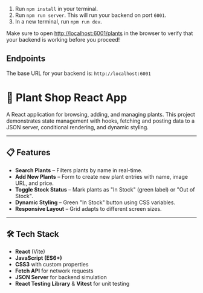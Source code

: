 

1. Run `npm install` in your terminal.
2. Run `npm run server`. This will run your backend on port `6001`.
3. In a new terminal, run `npm run dev`.

Make sure to open [http://localhost:6001/plants](http://localhost:6001/plants)
in the browser to verify that your backend is working before you proceed!

## Endpoints

The base URL for your backend is: `http://localhost:6001`

# 🌱 Plant Shop React App

A React application for browsing, adding, and managing plants. This project demonstrates state management with hooks, fetching and posting data to a JSON server, conditional rendering, and dynamic styling.

---

## 📋 Features

- **Search Plants** – Filters plants by name in real-time.
- **Add New Plants** – Form to create new plant entries with name, image URL, and price.
- **Toggle Stock Status** – Mark plants as "In Stock" (green label) or "Out of Stock".
- **Dynamic Styling** – Green "In Stock" button using CSS variables.
- **Responsive Layout** – Grid adapts to different screen sizes.

---

## 🛠️ Tech Stack

- **React** (Vite)
- **JavaScript (ES6+)**
- **CSS3** with custom properties
- **Fetch API** for network requests
- **JSON Server** for backend simulation
- **React Testing Library** & **Vitest** for unit testing